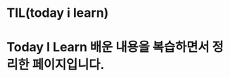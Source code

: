# TIL(today i learn)

# Today I Learn 배운 내용을 복습하면서 정리한 페이지입니다.  
      
     
    
  
       
   
        
    
  
    
   
  
 
  
   
    
 
 
  
   
